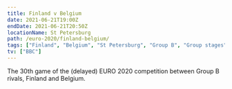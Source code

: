 ```yaml
---
title: Finland v Belgium
date: 2021-06-21T19:00Z
endDate: 2021-06-21T20:50Z
locationName: St Petersburg
path: /euro-2020/finland-belgium/
tags: ["Finland", "Belgium", "St Petersburg", "Group B", "Group stages","EURO 2020"]
tv: ["BBC"]
---
```

The 30th game of the (delayed) EURO 2020 competition between Group B rivals, Finland and Belgium.
